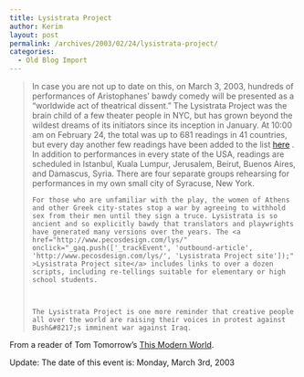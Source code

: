 ```yaml
---
title: Lysistrata Project
author: Kerim
layout: post
permalink: /archives/2003/02/24/lysistrata-project/
categories:
  - Old Blog Import
---
```


>   In case you are not up to date on this, on March 3, 2003, hundreds of performances of Aristophanes&#8217; bawdy comedy will be presented as a &#8220;worldwide act of theatrical dissent.&#8221; The Lysistrata Project was the brain child of a few theater people in NYC, but has grown beyond the wildest dreams of its initiators since its inception in January. At 10:00 am on February 24, the total was up to 681 readings in 41 countries, but every day another few readings have been added to the list <a href="http://www.pecosdesign.com/lys/cities.html" onclick="_gaq.push(['_trackEvent', 'outbound-article', 'http://www.pecosdesign.com/lys/cities.html', 'here']);" >here</a> . In addition to performances in every state of the USA, readings are scheduled in Istanbul, Kuala Lumpur, Jerusalem, Beirut, Buenos Aires, and Damascus, Syria. There are four separate groups rehearsing for performances in my own small city of Syracuse, New York. 
>   
>   
>     For those who are unfamiliar with the play, the women of Athens and other Greek city-states stop a war by agreeing to withhold sex from their men until they sign a truce. Lysistrata is so ancient and so explicitly bawdy that translators and playwrights have generated many versions over the years. The <a href="http://www.pecosdesign.com/lys/" onclick="_gaq.push(['_trackEvent', 'outbound-article', 'http://www.pecosdesign.com/lys/', 'Lysistrata Project site']);" >Lysistrata Project site</a> includes links to over a dozen scripts, including re-tellings suitable for elementary or high school students.
>   
>   
>   
>     The Lysistrata Project is one more reminder that creative people all over the world are raising their voices in protest against Bush&#8217;s imminent war against Iraq.
>   


From a reader of Tom Tomorrow&#8217;s <a href="http://www.thismodernworld.com/weblog/mtarchives/week_2003_02_23.html#000252" onclick="_gaq.push(['_trackEvent', 'outbound-article', 'http://www.thismodernworld.com/weblog/mtarchives/week_2003_02_23.html#000252', 'This Modern World']);" >This Modern World</a>.

Update: The date of this event is: Monday, March 3rd, 2003

